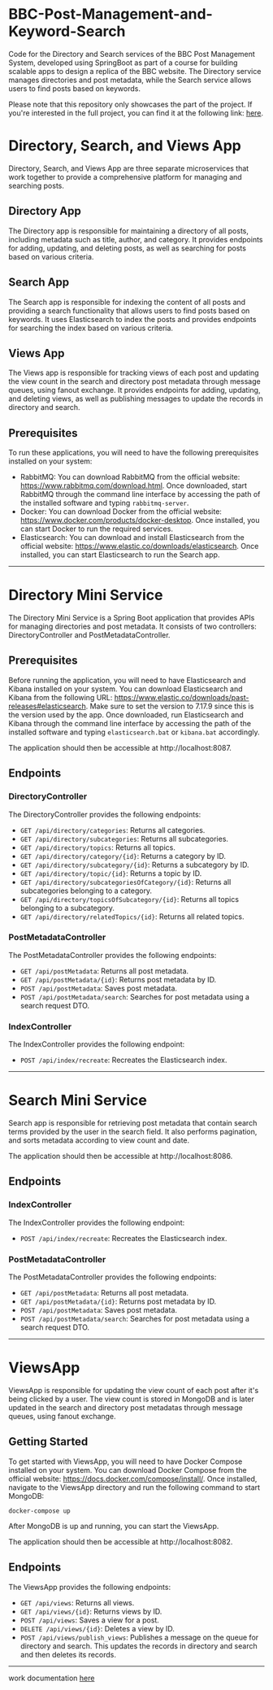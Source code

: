 # BBC-Post-Management-and-Keyword-Search
Code for the Directory and Search services of the BBC Post Management System, developed using SpringBoot as part of a course for building scalable apps to design a replica of the BBC website. The Directory service manages directories and post metadata, while the Search service allows users to find posts based on keywords.

Please note that this repository only showcases the part of the project. If you're interested in the full project, you can find it at the following link: [here](https://github.com/HabibaGamil/BBC).

# Directory, Search, and Views App

Directory, Search, and Views App are three separate microservices that work together to provide a comprehensive platform for managing and searching posts. 

## Directory App

The Directory app is responsible for maintaining a directory of all posts, including metadata such as title, author, and category. It provides endpoints for adding, updating, and deleting posts, as well as searching for posts based on various criteria.

## Search App

The Search app is responsible for indexing the content of all posts and providing a search functionality that allows users to find posts based on keywords. It uses Elasticsearch to index the posts and provides endpoints for searching the index based on various criteria.

## Views App

The Views app is responsible for tracking views of each post and updating the view count in the search and directory post metadata through message queues, using fanout exchange. It provides endpoints for adding, updating, and deleting views, as well as publishing messages to update the records in directory and search.

## Prerequisites

To run these applications, you will need to have the following prerequisites installed on your system:

- RabbitMQ: You can download RabbitMQ from the official website: https://www.rabbitmq.com/download.html. Once downloaded, start RabbitMQ through the command line interface by accessing the path of the installed software and typing `rabbitmq-server`.
- Docker: You can download Docker from the official website: https://www.docker.com/products/docker-desktop. Once installed, you can start Docker to run the required services.
- Elasticsearch: You can download and install Elasticsearch from the official website: https://www.elastic.co/downloads/elasticsearch. Once installed, you can start Elasticsearch to run the Search app.

***

# Directory Mini Service

The Directory Mini Service is a Spring Boot application that provides APIs for managing directories and post metadata. It consists of two controllers: DirectoryController and PostMetadataController.

## Prerequisites

Before running the application, you will need to have Elasticsearch and Kibana installed on your system. You can download Elasticsearch and Kibana from the following URL: https://www.elastic.co/downloads/past-releases#elasticsearch. Make sure to set the version to 7.17.9 since this is the version used by the app. Once downloaded, run Elasticsearch and Kibana through the command line interface by accessing the path of the installed software and typing `elasticsearch.bat` or `kibana.bat` accordingly.

The application should then be accessible at http://localhost:8087.

## Endpoints


### DirectoryController

The DirectoryController provides the following endpoints:

* `GET /api/directory/categories`: Returns all categories.
* `GET /api/directory/subcategories`: Returns all subcategories.
* `GET /api/directory/topics`: Returns all topics.
* `GET /api/directory/category/{id}`: Returns a category by ID.
* `GET /api/directory/subcategory/{id}`: Returns a subcategory by ID.
* `GET /api/directory/topic/{id}`: Returns a topic by ID.
* `GET /api/directory/subcategoriesOfCategory/{id}`: Returns all subcategories belonging to a category.
* `GET /api/directory/topicsOfSubcategory/{id}`: Returns all topics belonging to a subcategory.
* `GET /api/directory/relatedTopics/{id}`: Returns all related topics.

### PostMetadataController

The PostMetadataController provides the following endpoints:

* `GET /api/postMetadata`: Returns all post metadata.
* `GET /api/postMetadata/{id}`: Returns post metadata by ID.
* `POST /api/postMetadata`: Saves post metadata.
* `POST /api/postMetadata/search`: Searches for post metadata using a search request DTO.

### IndexController

The IndexController provides the following endpoint:

* `POST /api/index/recreate`: Recreates the Elasticsearch index.

***

# Search Mini Service

Search app is responsible for retrieving post metadata that contain search terms provided by the user in the search field. It also performs pagination, and sorts metadata according to view count and date.

The application should then be accessible at http://localhost:8086.

## Endpoints

### IndexController

The IndexController provides the following endpoint:

* `POST /api/index/recreate`: Recreates the Elasticsearch index.

### PostMetadataController

The PostMetadataController provides the following endpoints:

* `GET /api/postMetadata`: Returns all post metadata.
* `GET /api/postMetadata/{id}`: Returns post metadata by ID.
* `POST /api/postMetadata`: Saves post metadata.
* `POST /api/postMetadata/search`: Searches for post metadata using a search request DTO.

***

# ViewsApp

ViewsApp is responsible for updating the view count of each post after it's being clicked by a user. The view count is stored in MongoDB and is later updated in the search and directory post metadatas through message queues, using fanout exchange.

## Getting Started

To get started with ViewsApp, you will need to have Docker Compose installed on your system. You can download Docker Compose from the official website: https://docs.docker.com/compose/install/. Once installed, navigate to the ViewsApp directory and run the following command to start MongoDB:

```
docker-compose up
```

After MongoDB is up and running, you can start the ViewsApp.

The application should then be accessible at http://localhost:8082.

## Endpoints

The ViewsApp provides the following endpoints:

* `GET /api/views`: Returns all views.
* `GET /api/views/{id}`: Returns views by ID.
* `POST /api/views`: Saves a view for a post.
* `DELETE /api/views/{id}`: Deletes a view by ID.
* `POST /api/views/publish_views`: Publishes a message on the queue for directory and search. This updates the records in directory and search and then deletes its records.
 
***

work documentation [here](https://docs.google.com/document/d/1Jv8HhPOCEqj_thccbLFl6S44yQH1g84pkvIfNckCTqI/edit?usp=sharing)
